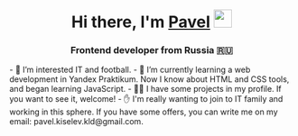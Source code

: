 
<h1 align="center">Hi there, I'm <a href="https://daniilshat.ru/" target="_blank">Pavel</a> 
<img src="https://github.com/blackcater/blackcater/raw/main/images/Hi.gif" height="32"/></h1>
<h3 align="center">Frontend developer from Russia 🇷🇺</h3>
- 👀 I’m interested IT and football. 
- 🌱 I’m currently learning a web development in Yandex Praktikum. Now I know about HTML and CSS tools, and began learning JavaScript. 
- 🐱‍💻 I have some projects in my profile. If you want to see it, welcome!
- ✋ I'm really wanting to join to IT family and working in this sphere. If you have some offers, you can write me on my email: pavel.kiselev.kld@gmail.com.
<!---
pahanavr/pahanavr is a ✨ special ✨ repository because its `README.md` (this file) appears on your GitHub profile.
You can click the Preview link to take a look at your changes.
--->

